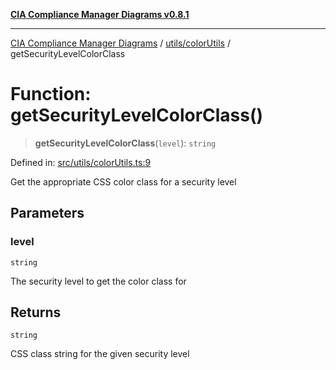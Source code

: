 [**CIA Compliance Manager Diagrams v0.8.1**](../../../README.md)

***

[CIA Compliance Manager Diagrams](../../../modules.md) / [utils/colorUtils](../README.md) / getSecurityLevelColorClass

# Function: getSecurityLevelColorClass()

> **getSecurityLevelColorClass**(`level`): `string`

Defined in: [src/utils/colorUtils.ts:9](https://github.com/Hack23/cia-compliance-manager/blob/4236f4375d9cfb0505c191818eeb5443ec527132/src/utils/colorUtils.ts#L9)

Get the appropriate CSS color class for a security level

## Parameters

### level

`string`

The security level to get the color class for

## Returns

`string`

CSS class string for the given security level
